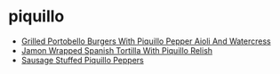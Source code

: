 # piquillo

 * [Grilled Portobello Burgers With Piquillo Pepper Aioli And Watercress](../../index/g/grilled-portobello-burgers-with-piquillo-pepper-aioli-and-watercress-242712.json)
 * [Jamon Wrapped Spanish Tortilla With Piquillo Relish](../../index/j/jamon-wrapped-spanish-tortilla-with-piquillo-relish.json)
 * [Sausage Stuffed Piquillo Peppers](../../index/s/sausage-stuffed-piquillo-peppers.json)
